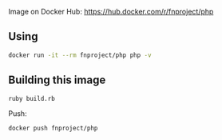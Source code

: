 Image on Docker Hub: https://hub.docker.com/r/fnproject/php

## Using

```sh
docker run -it --rm fnproject/php php -v
```

## Building this image

```sh
ruby build.rb
```

Push:

```sh
docker push fnproject/php
```
